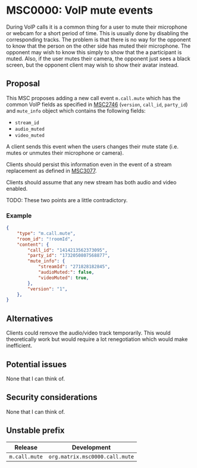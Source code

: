 # MSC0000: VoIP mute events

During VoIP calls it is a common thing for a user to mute their microphone or
webcam for a short period of time. This is usually done by disabling the
corresponding tracks. The problem is that there is no way for the opponent to
know that the person on the other side has muted their microphone. The opponent
may wish to know this simply to show that the a participant is muted. Also, if
the user mutes their camera, the opponent just sees a black screen, but the
opponent client may wish to show their avatar instead.

## Proposal

This MSC proposes adding a new call event `m.call.mute` which has the common
VoIP fields as specified in
[MSC2746](https://github.com/matrix-org/matrix-doc/pull/2746) (`version`,
`call_id`, `party_id`) and `mute_info` object which contains the following
fields:

+ `stream_id`
+ `audio_muted`
+ `video_muted`

A client sends this event when the users changes their mute state (i.e. mutes or
unmutes their microphone or camera).

Clients should persist this information even in the event of a stream
replacement as defined in
[MSC3077](https://github.com/matrix-org/matrix-doc/pull/3077).

Clients should assume that any new stream has both audio and video enabled.

TODO: These two points are a little contradictory.

### Example

```JSON
{
    "type": "m.call.mute",
    "room_id": "!roomId",
    "content": {
        "call_id": "1414213562373095",
        "party_id": "1732050807568877",
        "mute_info": {
            "streamId": "271828182845",
            "audioMuted:": false,
            "videoMuted": true,
        },
        "version": "1",
    },
}
```

## Alternatives

Clients could remove the audio/video track temporarily. This would theoretically
work but would require a lot renegotiation which would make inefficient.

## Potential issues

None that I can think of.

## Security considerations

None that I can think of.

## Unstable prefix

|Release      |Development                     |
|-------------|--------------------------------|
|`m.call.mute`|`org.matrix.msc0000.call.mute`  |
